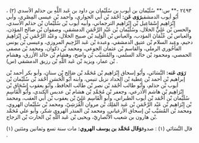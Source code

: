 ٢٤٩٣ -** س:** سُلَيْمان بن أيوب بن سُلَيْمان بن داود بن عَبد اللَّهِ بن حذلم الأسدي (٢) ، أَبُو أيوب الدمشقي**رَوَى عَن:** أَحْمَد بْن أَبي الحواري، وأحمد بْن عيسى المِصْرِي، وأبي إِبْرَاهِيم إِسْمَاعِيل بْن إِبْرَاهِيم الترجماني، وأبيه أيوب بْن سُلَيْمان بْن حذلم الأسدي، والحسن بْن عَلِيٍّ الخلال، وسُلَيْمان بْن عَبْد الرَّحْمَنِ الدمشقي، وصفوان بْن صالح المؤذن، والعباس بْن عُثْمَانَ المؤدب، والعباس بْن الْوَلِيد بْن صبيح الخلال، وعَبْد الرَّحْمَنِ بْن إِبْرَاهِيمَ دحيم، وعبد السلام بْن عتيق الدمشقي، وعبدة بْن عَبد الرَّحِيمِ المروزي، وعيسى بْن يونس الفأَخُوري الرملي، والقاسم بْن عثمان الجوعي، ومحمد بْن ذكوان، ومحمد بْن مصفى الحمصي، ومحمود بْن خالد السلمي، والمُسَيَّب بْن واضح، وهشام بْن خالد الأزرق، وهشام بْن عمار، ويزيد بْن عَبد اللَّهِ بْن رزيق الدمشقي (س) .

**رَوَى عَنه:** النَّسَائي، وأَبُو إسحاق إِبْرَاهِيم بْن مُحَمَّد بْن صَالِح بْن سنان، وأبو بكر أحمد بْن إبراهيم بْن أحمد بْن عطية بْن الحداد نزيل تنيس، وابنه أَبُو الْحَسَنِ أَحْمَد بْن سُلَيْمان بْن أيوب بْن حذلم، وأَبُو طالب أَحْمَد بْن نصر بْن طالب الحافظ، وأَبُو يعقوب إِسْحَاق بْن إِبْرَاهِيم بْن هاشم الأذرعي، وجعفر بْن مُحَمَّدِ بْن هشام بْن عدبس الكندي، وأَبُو الْقَاسِمِ سُلَيْمان بْن أَحْمَد بْن أيوب الطبراني، وأبو الْقَاسِم عَلِيّ بْن يعقوب بْن أَبي العقب، ومحمد بْن إِبْرَاهِيم بْن عَبْد الرَّحْمَنِ بْن عَبد المَلِك بْن مروان الْقُرَشِيّ، ومحمد بْن سُلَيْمان الهروي، ومحمد بْن المُسَيَّب بْن إسحاق الأرغياني، ومحمد بْن المنذر الهروي شكر، وأبو علي مُحَمَّد بْن هارون بن شعيب الأَنْصارِيّ، ويحيى بْن عَبد اللَّهِ بْن الحارث بْن الزجاج.

قال النَّسَائي (١) : صدوق**وَقَال مُحَمَّد بن يوسف الهروي:** مات سنة تسع وثمانين ومئتين (١) .